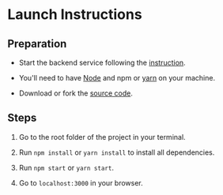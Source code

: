 # Launch Instructions

## Preparation

- Start the backend service following the [instruction](https://github.com/yuanzheng-li/todo-list-rest-services/blob/main/todo-list-rest-services/README.md).

- You'll need to have [Node](https://nodejs.org/en/) and npm or [yarn](https://classic.yarnpkg.com/en/) on your machine.

- Download or fork the [source code](https://github.com/yuanzheng-li/todo-list-frontend-react).

## Steps

1. Go to the root folder of the project in your terminal.

1. Run `npm install` or `yarn install` to install all dependencies.

1. Run `npm start` or `yarn start`.

1. Go to `localhost:3000` in your browser.